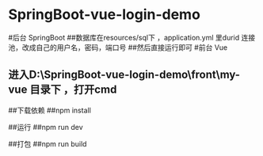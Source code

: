 # SpringBoot-vue-login-demo
#后台  SpringBoot 
##数据库在resources/sql下  ，application.yml  里durid 连接池，改成自己的用户名，密码，端口号
##然后直接运行即可
#前台 Vue

## 进入D:\SpringBoot-vue-login-demo\front\my-vue 目录下  ，打开cmd

##下载依赖
##npm install    

##运行
##npm run dev

##打包
##npm run build
